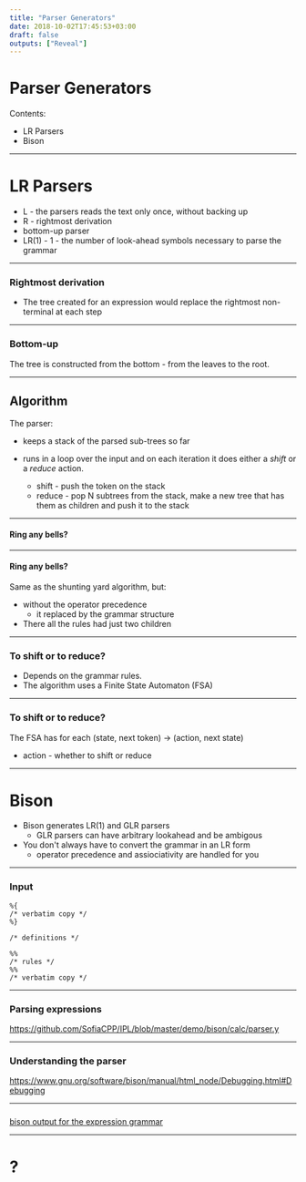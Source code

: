 ```yaml
---
title: "Parser Generators"
date: 2018-10-02T17:45:53+03:00
draft: false
outputs: ["Reveal"]
---
```


# Parser Generators

Contents:

- LR Parsers
- Bison

---
# LR Parsers

- L - the parsers reads the text only once, without backing up
- R - rightmost derivation
- bottom-up parser
- LR(1) - 1 - the number of look-ahead symbols necessary to parse the grammar

---
### Rightmost derivation

- The tree created for an expression would replace the rightmost non-terminal at
  each step

---
### Bottom-up

The tree is constructed from the bottom - from the leaves to the root.

---
## Algorithm

The parser:

- keeps a stack of the parsed sub-trees so far
- runs in a loop over the input and on each iteration it does either
a *shift* or a *reduce* action.

    - shift - push the token on the stack
    - reduce - pop N subtrees from the stack, make a new tree that has them as
      children and push it to the stack

---
#### Ring any bells?

---
#### Ring any bells?

Same as the shunting yard algorithm, but:
- without the operator precedence 
    - it replaced by the grammar structure
- There all the rules had just two children

---
### To shift or to reduce?

- Depends on the grammar rules.
- The algorithm uses a Finite State Automaton (FSA)

---
### To shift or to reduce?

The FSA has for each (state, next token) -> (action, next state)

- action - whether to shift or reduce

---
# Bison

- Bison generates LR(1) and GLR parsers
    - GLR parsers can have arbitrary lookahead and be ambigous
- You don't always have to convert the grammar in an LR form
    - operator precedence and assiociativity are handled for you

---
### Input

    %{
    /* verbatim copy */
    %}

    /* definitions */

    %%
    /* rules */
    %%
    /* verbatim copy */

---
### Parsing expressions

https://github.com/SofiaCPP/IPL/blob/master/demo/bison/calc/parser.y

---
### Understanding the parser

https://www.gnu.org/software/bison/manual/html_node/Debugging.html#Debugging

---
###

[bison output for the expression grammar](parser)

---
# ?

